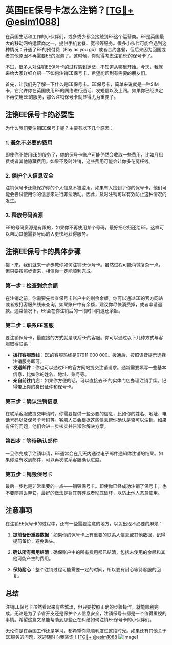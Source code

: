 # 英国EE保号卡怎么注销？[[TG💪+ @esim1088](https://t.me/s/esim1088)]

在英国生活和工作的小伙伴们，或多或少都会接触到EE这个运营商。EE是英国最大的移动网络运营商之一，提供手机套餐、宽带等服务。很多小伙伴可能会遇到这种情况：开通了EE的预付费（Pay as you go）或者合约套餐，但后来因为回国或者其他原因不再需要EE的服务了。这时候，你就得考虑注销EE的保号卡了。

不过，很多人对注销EE保号卡的过程感到迷茫，不知道从哪里开始。今天，我就来给大家详细介绍一下如何注销EE保号卡，希望能帮到有需要的朋友们。

首先，让我们先了解一下什么是EE保号卡。EE保号卡，简单来说就是一种SIM卡，它允许你在英国使用EE的网络进行通话、发短信以及上网。如果你已经决定不再使用EE的服务，那么注销保号卡就显得尤为重要了。

## 注销EE保号卡的必要性

为什么我们要注销EE保号卡呢？主要有以下几个原因：

### 1. 避免不必要的费用

即使你不使用EE的服务了，你的保号卡账户可能仍然会收取一些费用，比如月租费或者其他隐藏费用。如果不及时注销，这些费用可能会让你多花冤枉钱。

### 2. 保护个人信息安全

注销保号卡还能保护你的个人信息不被滥用。如果有人捡到了你的保号卡，他们可能会尝试使用你的信息来进行非法活动。因此，及时注销可以有效防止这种情况的发生。

### 3. 释放号码资源

EE的号码资源是有限的，如果你不再使用某个号码，最好把它归还给EE。这样可以帮助其他需要号码的人更快地获得服务。

## 注销EE保号卡的具体步骤

接下来，我们就来一步步教你如何注销EE保号卡。虽然过程可能稍微复杂一点，但只要按照步骤来，相信你一定能顺利完成。

### 第一步：检查剩余余额

在注销之前，你需要先检查保号卡账户中的剩余余额。你可以通过EE的官方网站或者拨打客服热线来查询。如果账户中有余额，建议你尽快消费掉，或者申请退款。通常情况下，EE会在你注销后的一段时间内退还余额。

### 第二步：联系EE客服

要注销保号卡，最直接的方式就是联系EE的客服。你可以通过以下几种方式与客服取得联系：

- **拨打客服热线**：EE的客服热线是07911 000 000。拨通后，按照语音提示选择注销服务即可。
- **发送邮件**：你也可以通过EE的官方网站提交注销请求。通常需要填写一些基本信息，比如你的姓名、地址、账号等。
- **亲自前往门店**：如果你方便的话，可以直接去EE的实体门店办理注销手续。记得带上你的身份证件和保号卡。

### 第三步：确认注销信息

在联系客服或提交申请时，你需要提供一些必要的信息，比如你的姓名、地址、电话号码以及保号卡号码等。客服人员会根据这些信息帮你确认是否可以注销。如果有任何问题，他们会进一步核实并告知你解决方案。

### 第四步：等待确认邮件

一旦你完成了注销申请，EE通常会在几天内通过电子邮件通知你注销的结果。如果你没有收到邮件，可以再次联系客服确认进度。

### 第五步：销毁保号卡

最后一步也是非常重要的一点——销毁保号卡。即使你已经成功注销了保号卡，也不要随意丢弃它。最好的做法是将其剪碎或者彻底破坏，以防止他人恶意使用。

## 注意事项

在注销EE保号卡的过程中，还有一些需要注意的地方，以免出现不必要的麻烦：

1. **提前备份重要数据**：如果你的保号卡上有重要的联系人信息或其他数据，记得提前备份，避免丢失。
   
2. **确认所有费用结清**：确保账户中的所有费用都已结清，包括未使用的余额和其他可能产生的费用。

3. **保持耐心**：整个注销过程可能需要一定的时间，所以要有耐心等待客服的回复。

## 总结

注销EE保号卡虽然看起来有些繁琐，但只要按照正确的步骤操作，就能顺利完成。无论是为了节省开支还是保护个人信息安全，注销保号卡都是一个值得重视的事情。希望这篇文章能帮助到那些正在纠结如何注销EE保号卡的小伙伴们。

无论你是在英国工作还是学习，都希望你能顺利度过这段时光。如果还有其他关于EE服务的问题，欢迎随时向我咨询！[[TG💪+ @esim1088](https://t.me/s/esim1088) ![Image](https://i.postimg.cc/4NQfJmqS/Snipaste-2025-05-13-00-14-12.png)]